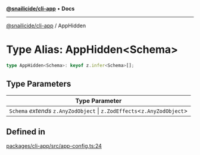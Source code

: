 [**@snailicide/cli-app**](../README.md) • **Docs**

---

[@snailicide/cli-app](../README.md) / AppHidden

# Type Alias: AppHidden\<Schema\>

```ts
type AppHidden<Schema>: keyof z.infer<Schema>[];
```

## Type Parameters

| Type Parameter                                                            |
| ------------------------------------------------------------------------- |
| `Schema` _extends_ `z.AnyZodObject` \| `z.ZodEffects`\<`z.AnyZodObject`\> |

## Defined in

[packages/cli-app/src/app-config.ts:24](https://github.com/gbtunney/snailicide-monorepo/blob/master/packages/cli-app/src/app-config.ts#L24)
